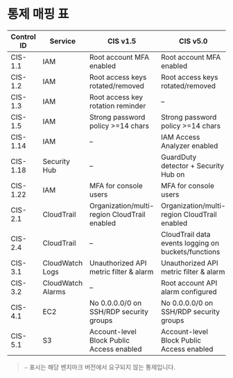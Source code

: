 # 통제 매핑 표

| Control ID | Service | CIS v1.5 | CIS v5.0 | Severity |
|------------|---------|-----------|-----------|----------|
| CIS-1.1 | IAM | Root account MFA enabled | Root account MFA enabled | HIGH |
| CIS-1.2 | IAM | Root access keys rotated/removed | Root access keys rotated/removed | HIGH |
| CIS-1.3 | IAM | Root access key rotation reminder | – | HIGH |
| CIS-1.5 | IAM | Strong password policy >=14 chars | Strong password policy >=14 chars | MEDIUM |
| CIS-1.14 | IAM | – | IAM Access Analyzer enabled | MEDIUM |
| CIS-1.18 | Security Hub | – | GuardDuty detector + Security Hub on | HIGH |
| CIS-1.22 | IAM | MFA for console users | MFA for console users | HIGH |
| CIS-2.1 | CloudTrail | Organization/multi-region CloudTrail enabled | Organization/multi-region CloudTrail enabled | HIGH |
| CIS-2.4 | CloudTrail | – | CloudTrail data events logging on buckets/functions | MEDIUM |
| CIS-3.1 | CloudWatch Logs | Unauthorized API metric filter & alarm | Unauthorized API metric filter & alarm | MEDIUM |
| CIS-3.2 | CloudWatch Alarms | – | Root account API alarm configured | HIGH |
| CIS-4.1 | EC2 | No 0.0.0.0/0 on SSH/RDP security groups | No 0.0.0.0/0 on SSH/RDP security groups | HIGH |
| CIS-5.1 | S3 | Account-level Block Public Access enabled | Account-level Block Public Access enabled | HIGH |

> `–` 표시는 해당 벤치마크 버전에서 요구되지 않는 통제입니다.
